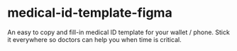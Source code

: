 # medical-id-template-figma
An easy to copy and fill-in medical ID template for your wallet / phone. Stick it everywhere so doctors can help you when time is critical.
